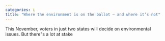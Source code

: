 ```yaml
---
categories: i
title: "Where the environment is on the ballot — and where it’s not"
---
```

This November, voters in just two states will decide on environmental issues. But there"s a lot at stake